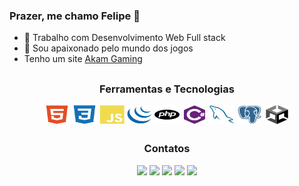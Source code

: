 <link rel="stylesheet" href="https://cdn.jsdelivr.net/gh/devicons/devicon@latest/devicon.min.css">

### Prazer, me chamo Felipe 👋

- 🔭 Trabalho com Desenvolvimento Web Full stack
- 🌱 Sou apaixonado pelo mundo dos jogos
- Tenho um site <a href="https://www.akamgaming.com.br" target="_blank">Akam Gaming</a>

<h2></h2>

<div align="center" dir="auto">
    <h3 dir="auto">Ferramentas e Tecnologias</h3>
    <img title="HTML 5" align="center" width="40" height="30" src="https://raw.githubusercontent.com/devicons/devicon/master/icons/html5/html5-plain.svg" style="max-width: 100%;">
    <img title="CSS 3" align="center" width="40" height="30" src="https://raw.githubusercontent.com/devicons/devicon/master/icons/css3/css3-plain.svg" style="max-width: 100%;">
    <img title="Javascript" align="center" width="40" height="30" src="https://raw.githubusercontent.com/devicons/devicon/master/icons/javascript/javascript-plain.svg" style="max-width: 100%;">
    <img title="JQuery" align="center" width="40" height="30" src="https://raw.githubusercontent.com/devicons/devicon/master/icons/jquery/jquery-plain.svg" style="max-width: 100%;">
    <img title="PHP" align="center" width="40" height="30" src="https://raw.githubusercontent.com/devicons/devicon/master/icons/php/php-plain.svg" style="max-width: 100%;">
    <img title="C#" align="center" width="40" height="30" src="https://raw.githubusercontent.com/devicons/devicon/master/icons/csharp/csharp-plain.svg" style="max-width: 100%;">
    <img title="MySql" align="center" width="40" height="30" src="https://raw.githubusercontent.com/devicons/devicon/master/icons/mysql/mysql-plain.svg" style="max-width: 100%;">
    <img title="PostgreSql" align="center" width="40" height="30" src="https://raw.githubusercontent.com/devicons/devicon/master/icons/postgresql/postgresql-plain.svg" style="max-width: 100%;">
    <img title="Unity" align="center" width="40" height="30" src="https://raw.githubusercontent.com/devicons/devicon/master/icons/unity/unity-original.svg" style="max-width: 100%;">
</div>

<h2></h2>

<div align="center" dir="auto">
    <h3 dir="auto">Contatos</h3>
    <a href="https://www.youtube.com/channel/UCfXSR-_MekSvrOx3xlcWU9A" target="_blank"><img src="https://img.shields.io/badge/YouTube-FF0000?style=for-the-badge&logo=youtube&logoColor=white" target="_blank"></a>
    <a href="https://instagram.com/felipeampolini" target="_blank"><img src="https://img.shields.io/badge/-Instagram-%23E4405F?style=for-the-badge&logo=instagram&logoColor=white" target="_blank"></a>
    <a href="https://www.twitch.tv/akam_f" target="_blank"><img src="https://img.shields.io/badge/Twitch-9146FF?style=for-the-badge&logo=twitch&logoColor=white" target="_blank"></a>
    <a href = "mailto:felipeampolini@gmail.com"><img src="https://img.shields.io/badge/Gmail-D14836?style=for-the-badge&logo=gmail&logoColor=white" target="_blank"></a>
    <a href="https://www.linkedin.com/in/felipe-graff-ampolini-4ba987162/" target="_blank"><img src="https://img.shields.io/badge/-LinkedIn-%230077B5?style=for-the-badge&logo=linkedin&logoColor=white" target="_blank"></a>   
</div>
